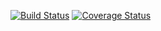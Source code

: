 [![Build Status](https://travis-ci.org/LusecnkoDan/Testlab2.svg?branch=master)](https://travis-ci.org/LusecnkoDan/Testlab2)
[![Coverage Status](https://coveralls.io/repos/github/LusecnkoDan/Testlab2/badge.svg)](https://coveralls.io/github/LusecnkoDan/Testlab2)
